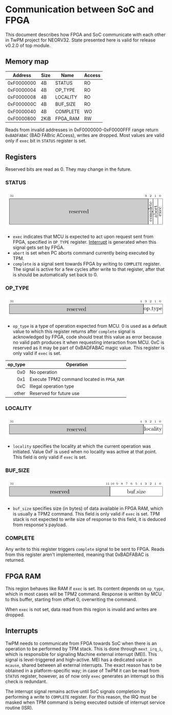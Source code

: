 <!--
SPDX-FileCopyrightText: 2024 3mdeb <contact@3mdeb.com>

SPDX-License-Identifier: CC-BY-SA-4.0
-->

# Communication between SoC and FPGA

This document describes how FPGA and SoC communicate with each other in TwPM
project for NEORV32. State presented here is valid for release v0.2.0 of top
module.

## Memory map

| Address    | Size | Name     | Access |
|------------|------|----------|--------|
| 0xF0000000 | 4B   | STATUS   | RO     |
| 0xF0000004 | 4B   | OP_TYPE  | RO     |
| 0xF0000008 | 4B   | LOCALITY | RO     |
| 0xF000000C | 4B   | BUF_SIZE | RO     |
| 0xF0000040 | 4B   | COMPLETE | WO     |
| 0xF0000800 | 2KiB | FPGA_RAM | RW     |

Reads from invalid addresses in 0xF0000000-0xF0000FFF range return `0xBADFABAC`
(BAD FABric ACcess), writes are dropped. Most values are valid only if `exec`
bit in `STATUS` register is set.

## Registers

Reserved bits are read as 0. They may change in the future.

### STATUS

![Layout of STATUS register](/images/reg-status.png)

* `exec` indicates that MCU is expected to act upon request sent from FPGA,
  specified in `OP_TYPE` register. [Interrupt](#interrupts) is generated when
  this signal gets set by FPGA.
* `abort` is set when PC aborts command currently being executed by TPM.
* `complete` is a signal sent towards FPGA by writing to `COMPLETE` register.
  The signal is active for a few cycles after write to that register, after that
  is should be automatically set back to 0.

### OP_TYPE

![Layout of OP_TYPE register](/images/reg-op-type.png)

* `op_type` is a type of operation expected from MCU. 0 is used as a default
  value to which this register returns after `complete` signal is acknowledged
  by FPGA, code should treat this value as error because no valid path produces
  it when requesting interaction from MCU. 0xC is reserved as it may be part of
  0xBADFABAC magic value. This register is only valid if `exec` is set.

| op_type | Operation                                  |
|--------:|--------------------------------------------|
| 0x0     | No operation                               |
| 0x1     | Execute TPM2 command located in `FPGA_RAM` |
| 0xC     | Illegal operation type                     |
| other   | Reserved for future use                    |

### LOCALITY

![Layout of LOCALITY register](/images/reg-locality.png)

* `locality` specifies the locality at which the current operation was
  initiated. Value 0xF is used when no locality was active at that point. This
  field is only valid if `exec` is set.

### BUF_SIZE

![Layout of BUF_SIZE register](/images/reg-buf-size.png)

* `buf_size` specifies size (in bytes) of data available in FPGA RAM, which is
  usually a TPM2 command. This field is only valid if `exec` is set. TPM stack
  is not expected to write size of response to this field, it is deduced from
  response's payload.

### COMPLETE

Any write to this register triggers `complete` signal to be sent to FPGA. Reads
from this register aren't implemented, meaning that 0xBADFABAC is returned.

## FPGA RAM

This region behaves like RAM if `exec` is set. Its content depends on `op_type`,
which in most cases will be TPM2 command. Response is written by MCU to this
buffer, starting from offset 0, overwriting the command.

When `exec` is not set, data read from this region is invalid and writes are
dropped.

## Interrupts

TwPM needs to communicate from FPGA towards SoC when there is an operation to be
performed by TPM stack. This is done through `mext_irq_i`, which is responsible
for signaling Machine external interrupt (MEI). This signal is level-triggered
and high-active. MEI has a dedicated value in `mcause`, shared between all
external interrupts. The exact reason has to be obtained in a platform-specific
way; in case of TwPM it can be read from `STATUS` register, however, as of now
only `exec` generates an interrupt so this check is redundant.

The interrupt signal remains active until SoC signals completion by performing
a write to `COMPLETE` register. For this reason, the IRQ must be masked when TPM
command is being executed outside of interrupt service routine (ISR).
